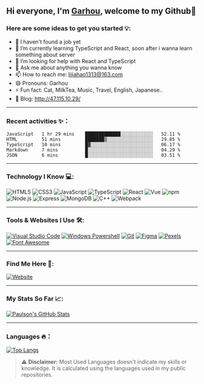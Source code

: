 ## Hi everyone, I'm [Garhou](https://github.com/Garhou1313/), welcome to my Github👋 

### Here are some ideas to get you started 💡:

- 🔭 I haven't found a job yet
- 🌱 I’m currently learning TypeScript and React, soon after i wanna learn something about server
- 🤔 I’m looking for help with React and TypeScript
- 💬 Ask me about anything you wanna know
- 📫 How to reach me: lijiahao1313@163.com
- 😄 Pronouns: Garhou
- ⚡ Fun fact: Cat, MilkTea, Music, Travel, English, Japanese..
- 💖 Blog: http://47.115.10.29/

-----------------------------------------

### Recent activities ✨：

<!--START_SECTION:waka-->
```text
JavaScript   1 hr 29 mins    █████████████░░░░░░░░░░░░   52.11 % 
HTML         51 mins         ███████▒░░░░░░░░░░░░░░░░░   29.85 % 
TypeScript   10 mins         █▓░░░░░░░░░░░░░░░░░░░░░░░   06.17 % 
Markdown     7 mins          █░░░░░░░░░░░░░░░░░░░░░░░░   04.29 % 
JSON         6 mins          █░░░░░░░░░░░░░░░░░░░░░░░░   03.51 % 
```
<!--END_SECTION:waka-->

-----------------------------------------

### Technology I Know 💻:

![HTML5](https://img.shields.io/badge/HTML5-Expert-d1d1d1?style=for-the-badge&logo=HTML5&labelColor=E34F26&logoColor=white) ![CSS3](https://img.shields.io/badge/CSS3-Expert-d1d1d1?style=for-the-badge&logo=CSS3&labelColor=1572B6&logoColor=white) ![JavaScript](https://img.shields.io/badge/JavaScript-Intermediate-d1d1d1?style=for-the-badge&logo=JavaScript&labelColor=F7DF1E&logoColor=white) ![TypeScript](https://img.shields.io/badge/TypeScript-Intermediate-d1d1d1?style=for-the-badge&logo=TypeScript&labelColor=3178C6&logoColor=white) ![React](https://img.shields.io/badge/React-Basic-d1d1d1?style=for-the-badge&logo=React&labelColor=61DAFB&logoColor=white) ![Vue](https://img.shields.io/badge/Vue-Intermediate-d1d1d1?style=for-the-badge&logo=Vue&labelColor=4FC08D&logoColor=white) ![npm](https://img.shields.io/badge/npm-Expert-d1d1d1?style=for-the-badge&logo=NPM&labelColor=CB3837&logoColor=white) ![Node.js](https://img.shields.io/badge/Node.js-Basic-d1d1d1?style=for-the-badge&logo=Node.js&labelColor=339933&logoColor=white) ![Express](https://img.shields.io/badge/Express-Basic-d1d1d1?style=for-the-badge&logo=Express&labelColor=000000&logoColor=white) ![MongoDB](https://img.shields.io/badge/MongoDB-Basic-d1d1d1?style=for-the-badge&logo=MongoDB&labelColor=47A248&logoColor=white) ![C++](https://img.shields.io/badge/C++-Intermediate-d1d1d1?style=for-the-badge&logo=C++&labelColor=00599C&logoColor=white) ![Webpack](https://img.shields.io/badge/Webpack-Intermediate-d1d1d1?style=for-the-badge&logo=Webpack&labelColor=8DD6F9&logoColor=white) 

-----------------------------------------

### Tools & Websites I Use 🛠️:

[![Visual Studio Code](https://img.shields.io/badge/Visual%20Studio%20Code-Code%20Editor-d1d1d1?style=for-the-badge&logo=Visual-Studio-Code&labelColor=007ACC&logoColor=white)](https://code.visualstudio.com/) [![Windows Powershell](https://img.shields.io/badge/Windows_Powershell-Command_Line_Interface-d1d1d1?style=for-the-badge&logo=Powershell&labelColor=5391FE&logoColor=white)](https://docs.microsoft.com/en-us/powershell/) [![Git](https://img.shields.io/badge/Git-Version%20Control-d1d1d1?style=for-the-badge&logo=Git&labelColor=F05032&logoColor=white)](https://git-scm.com/) [![Figma](https://img.shields.io/badge/Figma-Design%20Prototypes-d1d1d1?style=for-the-badge&logo=Figma&labelColor=F24E1E&logoColor=white)](https://www.figma.com/) [![Pexels](https://img.shields.io/badge/Pexels-Free%20HD%20Images-d1d1d1?style=for-the-badge&logo=Pexels&labelColor=05A081&logoColor=white)](https://www.pexels.com/) [![Font Awesome](https://img.shields.io/badge/Font%20Awesome-Icons-d1d1d1?style=for-the-badge&logo=Font-Awesome&labelColor=339AF0&logoColor=white)](https://fontawesome.com/)

-----------------------------------------

### Find Me Here 🧐:

[![Website](https://img.shields.io/badge/Website-Garhou-d1d1d1?style=for-the-badge&labelColor=blueviolet)](http://47.115.10.29/) 

-----------------------------------------

### My Stats So Far 📈:

[![Paulson's GitHub Stats](https://github-readme-stats.vercel.app/api?username=Garhou1313&count_private=true&show_icons=true&theme=algolia&include_all_commits=true&custom_title=My%20GitHub%20Stats)](https://github.com/anuraghazra/github-readme-stats)   

-----------------------------------------

### Languages 🔥：

[![Top Langs](https://github-readme-stats.vercel.app/api/top-langs/?username=Garhou1313&layout=compact&theme=algolia)](https://github.com/anuraghazra/github-readme-stats)

> ⚠️ **Disclaimer:** Most Used Languages doesn't indicate my skills or knowledge. It is calculated using the languages used in my public repositories.
